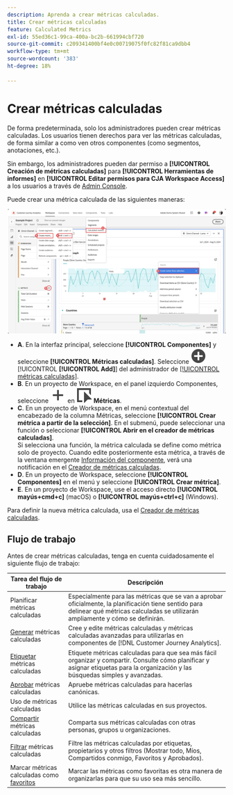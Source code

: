 ```yaml
---
description: Aprenda a crear métricas calculadas.
title: Crear métricas calculadas
feature: Calculated Metrics
exl-id: 55ed36c1-99ca-400a-bc2b-661994cbf720
source-git-commit: c209341400bf4e0c00719075f0fc82f81ca9dbb4
workflow-type: tm+mt
source-wordcount: '383'
ht-degree: 18%

---
```


# Crear métricas calculadas

De forma predeterminada, solo los administradores pueden crear métricas calculadas. Los usuarios tienen derechos para ver las métricas calculadas, de forma similar a como ven otros componentes (como segmentos, anotaciones, etc.).

Sin embargo, los administradores pueden dar permiso a **[!UICONTROL Creación de métricas calculadas]** para **[!UICONTROL Herramientas de informes]** en **[!UICONTROL Editar permisos para CJA Workspace Access]** a los usuarios a través de [Admin Console](/help/technotes/access-control.md#user-level-access).


Puede crear una métrica calculada de las siguientes maneras:

![Formas de crear una métrica](assets/create-metric.png)

* **A**. En la interfaz principal, seleccione **[!UICONTROL Componentes]** y seleccione **[!UICONTROL Métricas calculadas]**. Seleccione ![AddCircle](/help/assets/icons/AddCircle.svg) [!UICONTROL **[!UICONTROL Add]**] del administrador de [[!UICONTROL métricas calculadas]](/help/components/calc-metrics/cm-workflow/cm-manager.md).
* **B**. En un proyecto de Workspace, en el panel izquierdo Componentes, seleccione ![Agregar](/help/assets/icons/Add.svg) en ![Evento](/help/assets/icons/Event.svg) **Métricas**.
* **C**. En un proyecto de Workspace, en el menú contextual del encabezado de la columna Métricas, seleccione **[!UICONTROL Crear métrica a partir de la selección]**. En el submenú, puede seleccionar una función o seleccionar **[!UICONTROL Abrir en el creador de métricas calculadas]**. <br/>Si selecciona una función, la métrica calculada se define como métrica solo de proyecto. Cuando edite posteriormente esta métrica, a través de la ventana emergente [Información del componente](/help/components/use-components-in-workspace.md#component-info), verá una notificación en el [Creador de métricas calculadas](/help/components/calc-metrics/cm-workflow/cm-build-metrics.md).
* **D**. En un proyecto de Workspace, seleccione **[!UICONTROL Componentes]** en el menú y seleccione **[!UICONTROL Crear métrica]**.
* **E**. En un proyecto de Workspace, use el acceso directo **[!UICONTROL mayús+cmd+c]** (macOS) o **[!UICONTROL mayús+ctrl+c]** (Windows).

Para definir la nueva métrica calculada, usa el [Creador de métricas calculadas](/help/components/calc-metrics/cm-workflow/cm-build-metrics.md).


## Flujo de trabajo

Antes de crear métricas calculadas, tenga en cuenta cuidadosamente el siguiente flujo de trabajo:

| Tarea del flujo de trabajo | Descripción |
| --- | --- |
| Planificar métricas calculadas | Especialmente para las métricas que se van a aprobar oficialmente, la planificación tiene sentido para delinear qué métricas calculadas se utilizarán ampliamente y cómo se definirán. |
| [Generar](/help/components/calc-metrics/cm-workflow/cm-build-metrics.md) métricas calculadas | Cree y edite métricas calculadas y métricas calculadas avanzadas para utilizarlas en componentes de [!DNL Customer Journey Analytics].   |
| [Etiquetar](cm-tagging.md) métricas calculadas | Etiquete métricas calculadas para que sea más fácil organizar y compartir. Consulte cómo planificar y asignar etiquetas para la organización y las búsquedas simples y avanzadas. |
| [Aprobar](cm-approving.md) métricas calculadas | Apruebe métricas calculadas para hacerlas canónicas. |
| Uso de métricas calculadas | Utilice las métricas calculadas en sus proyectos. |
| [Compartir](cm-sharing.md) métricas calculadas | Comparta sus métricas calculadas con otras personas, grupos u organizaciones. |
| [Filtrar](cm-filter.md) métricas calculadas | Filtre las métricas calculadas por etiquetas, propietarios y otros filtros (Mostrar todo, Míos, Compartidos conmigo, Favoritos y Aprobados). |
| Marcar métricas calculadas como [favoritos](cm-finding.md) | Marcar las métricas como favoritas es otra manera de organizarlas para que su uso sea más sencillo. |

